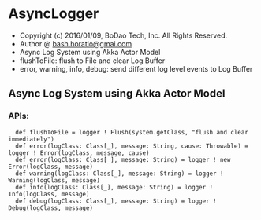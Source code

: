 # AsyncLogger
 * Copyright (c) 2016/01/09, BoDao Tech, Inc. All Rights Reserved.
 * Author @ bash.horatio@gmai.com
 * Async Log System using Akka Actor Model
 * flushToFile: flush to File and clear Log Buffer
 * error, warning, info, debug: send different log level events to Log Buffer
## Async Log System using Akka Actor Model
### APIs: 
```
  def flushToFile = logger ! Flush(system.getClass, "flush and clear immediately")
  def error(logClass: Class[_], message: String, cause: Throwable) = logger ! Error(logClass, message, cause)
  def error(logClass: Class[_], message: String) = logger ! new Error(logClass, message)
  def warning(logClass: Class[_], message: String) = logger ! Warning(logClass, message)
  def info(logClass: Class[_], message: String) = logger ! Info(logClass, message)
  def debug(logClass: Class[_], message: String) = logger ! Debug(logClass, message)
```
